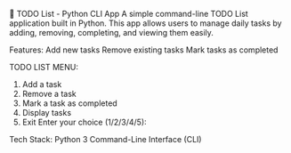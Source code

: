 📝 TODO List - Python CLI App
A simple command-line TODO List application built in Python. This app allows users to manage daily tasks by adding, removing, completing, and viewing them easily.

Features:
Add new tasks
Remove existing tasks
Mark tasks as completed

TODO LIST MENU:
1. Add a task
2. Remove a task
3. Mark a task as completed
4. Display tasks
5. Exit
Enter your choice (1/2/3/4/5):

Tech Stack:
Python 3
Command-Line Interface (CLI)
